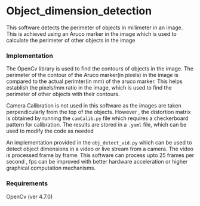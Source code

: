 # Object_dimension_detection

This software detects the perimeter of objects in millimeter in an image. This is achieved using an Aruco marker in the image which is used to calculate the perimeter of other objects in the image

### Implementation
The OpenCv library is used to find the contours of objects in the image. The perimeter of the contour of the Aruco marker(in pixels) in the image is compared to the actual perimter(in mm) of the aruco marker. This helps establish the pixels/mm ratio in the image, which is used to find the perimeter of other objects with their contours.

Camera Calibration is not used in this software as the images are taken perpendicularly from the top of the objects. However , the distortion matrix is obtained by running the `camCalib.py` file which requires a checkerboard pattern for calibration. The results are stored in a `.yaml` file, which can be used to modify the code as needed

An implementation provided in the `obj_detect_vid.py` which can be used to detect object dimensions in a video or live stream from a camera. The video is processed frame by frame. This software can process upto 25 frames per second , fps can be improved with better hardware acceleration or higher graphical computation mechanisms.

### Requirements
OpenCv (ver 4.7.0)
